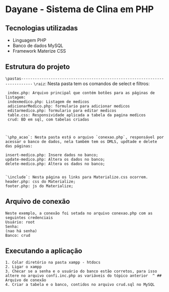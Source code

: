 # Dayane - Sistema de Clina em PHP

## Tecnologias utilizadas

- Linguagem PHP
- Banco de dados MySQL
- Framework Materize CSS

## Estrutura do projeto

`\pastas---------------------------------------------------------------------------`
	`\raiz`: Nesta pasta tem os comandos de select e filtros:
	
	 index.php: Arquivo principal que contém botões para as páginas de listagem:
	 indexmedico.php: Listagem de medicos
	 adicionarMedico.php: formulario para adicionar medicos
	 editarmedico.php: formulario para editar medicos
	 table.css: Responsividade aplicada a tabela da pagina medicos
	 crud: BD em sql, com tabelas criadas
	 

	 
	`\php_acao`: Nesta pasta está o arquivo `conexao.php`, responsável por acessar o banco de dados, nela também tem os DMLS, updtade e delete das páginas:
	
	insert-medico.php: Insere dados no banco;
	update-medico.php: Altera os dados no banco;
	delete-medico.php: Altera os dados no banco;
	
	
	`\include`: Nesta página os links para Materialize.css ocorrem.
	header.php: css do Materialize;
	footer.php: js do Materialize;
	
	
## Arquivo de conexão
	Neste exemplo, a conexão foi setada no arquivo conexao.php com as seguintes credenciais
	Usuário: root
	Senha: 
	(nao há senha)
	Banco: crud
	
## Executando a aplicação
	1. Colar diretório na pasta xampp - htdocs
	2. Ligar o xampp
	3. Checar se a senha e o usuário do banco estão corretos, para isso altere no arquivo confi.inc.php as variáveis do tópico anterior  ^ ## Arquivo de conexão
	4. Criar a tabela e o banco, contidos no arquivo crud.sql no MySQL
